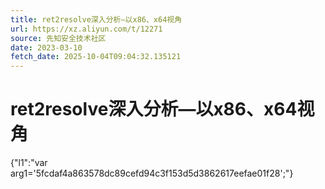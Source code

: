 ```yaml
---
title: ret2resolve深入分析—以x86、x64视角
url: https://xz.aliyun.com/t/12271
source: 先知安全技术社区
date: 2023-03-10
fetch_date: 2025-10-04T09:04:32.135121
---
```


# ret2resolve深入分析—以x86、x64视角

{"l1":"var arg1='5fcdaf4a863578dc89cefd94c3f153d5d3862617eefae01f28';"}